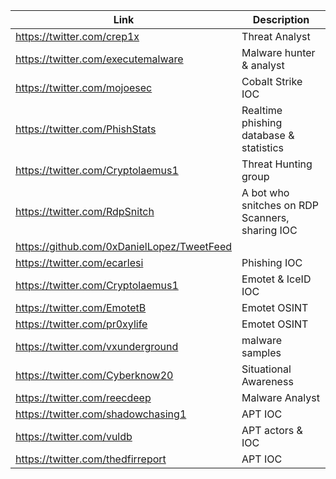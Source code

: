 |Link| Description |
| ------ | ------ |
|https://twitter.com/crep1x | Threat Analyst |
|https://twitter.com/executemalware | Malware hunter & analyst |
|https://twitter.com/mojoesec | Cobalt Strike IOC |
|https://twitter.com/PhishStats | Realtime phishing database & statistics |
|https://twitter.com/Cryptolaemus1 | Threat Hunting group |
|https://twitter.com/RdpSnitch | A bot who snitches on RDP Scanners, sharing IOC |
|https://github.com/0xDanielLopez/TweetFeed|
|https://twitter.com/ecarlesi | Phishing IOC | 
|https://twitter.com/Cryptolaemus1 | Emotet & IceID IOC |
|https://twitter.com/EmotetB | Emotet OSINT | 
|https://twitter.com/pr0xylife | Emotet OSINT |
|https://twitter.com/vxunderground | malware samples |
|https://twitter.com/Cyberknow20 | Situational Awareness |
https://twitter.com/reecdeep | Malware Analyst |
|https://twitter.com/shadowchasing1 | APT IOC |
|https://twitter.com/vuldb | APT actors & IOC |
|https://twitter.com/thedfirreport | APT IOC |
